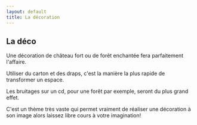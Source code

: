 ```yaml
---
layout: default
title: La décoration
---
```


## La déco

Une décoration de château fort ou de forêt enchantée fera parfaitement l'affaire.

Utiliser du carton et des draps, c'est la manière la plus rapide de transformer un espace.

Les bruitages sur un cd, pour une forêt par exemple, seront du plus grand effet.

C'est un thème très vaste qui permet vraiment de réaliser une décoration à son image alors laissez libre cours à votre imagination!